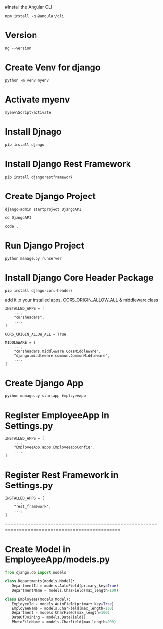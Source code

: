 #Install the Angular CLI
```shell
npm install -g @angular/cli
```
# Version
```shell
ng --version
```
# Create Venv for django
```shell
python -m venv myenv
```
# Activate myenv 
```shell
myenv\Script\activate
```
# Install Djnago
```shell
pip install django
```
# Install Django Rest Framework
```shell
pip install djangorestframework
```
# Create Django Project
```shell
django-admin startproject DjangoAPI 
```
```shell
cd DjangoAPI 
```
```shell
code . 
```
# Run Django Project
```shell
python manage.py runserver
```
# Install Django Core Header Package
```shell
pip install django-cors-headers
```
add it to your installed apps, CORS_ORIGIN_ALLOW_ALL & middleware class 
```
INSTALLED_APPS = [
    ...,
    "corsheaders",
    ...,
]

CORS_ORIGIN_ALLOW_ALL = True

MIDDLEWARE = [
    ...,
    "corsheaders.middleware.CorsMiddleware",
    "django.middleware.common.CommonMiddleware",
    ...,
]
```

# Create Django App
```shell
python manage.py startapp EmployeeApp
```

# Register EmployeeApp in Settings.py
```
INSTALLED_APPS = [
    ...,
    "EmployeeApp.apps.EmployeeappConfig",
    ...,
]
```

# Register Rest Framework in Settings.py
```
INSTALLED_APPS = [
    ...,
    "rest_framework",
    ...,
]
```

===============================================================================================

# Create Model in EmployeeApp/models.py

```python
from django.db import models

class Departments(models.Model):
   DepartmentId = models.AutoField(primary_key=True)
   DepartmentName = models.CharField(max_length=100)
    
class Employees(models.Model):
   EmployeeId = models.AutoField(primary_key=True)
   EmployeeName = models.CharField(max_length=100)
   Department = models.CharField(max_length=100)
   DateOfJoining = models.DateField()
   PhotoFileName = models.CharField(max_length=100)
```





